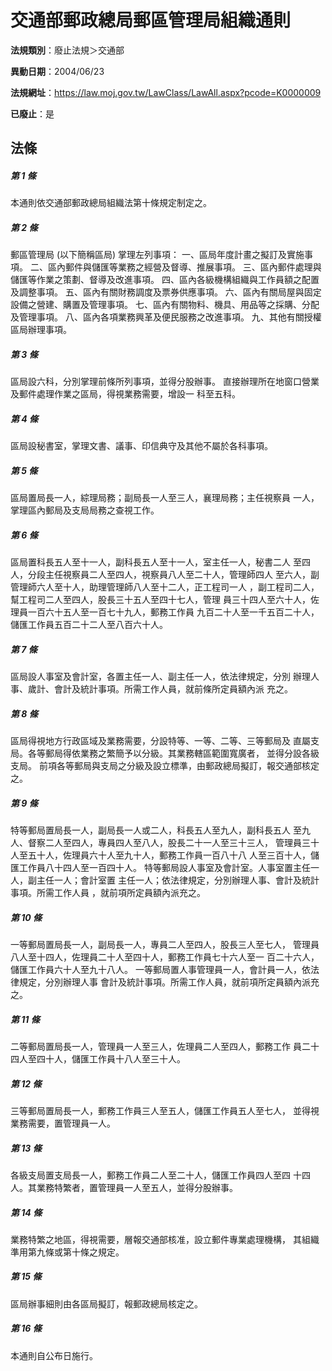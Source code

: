 # 交通部郵政總局郵區管理局組織通則

**法規類別**：廢止法規＞交通部

**異動日期**：2004/06/23  

**法規網址**：https://law.moj.gov.tw/LawClass/LawAll.aspx?pcode=K0000009

**已廢止**：是



## 法條
##### 第 1 條
本通則依交通部郵政總局組織法第十條規定制定之。

##### 第 2 條
郵區管理局 (以下簡稱區局) 掌理左列事項：
一、區局年度計畫之擬訂及實施事項。
二、區內郵件與儲匯等業務之經營及督導、推展事項。
三、區內郵件處理與儲匯等作業之策劃、督導及改進事項。
四、區內各級機構組織與工作員額之配置及調整事項。
五、區內有關財務調度及票券供應事項。
六、區內有關局屋與固定設備之營建、購置及管理事項。
七、區內有關物料、機具、用品等之採購、分配及管理事項。
八、區內各項業務興革及便民服務之改進事項。
九、其他有關授權區局辦理事項。


##### 第 3 條
區局設六科，分別掌理前條所列事項，並得分股辦事。
直接辦理所在地窗口營業及郵件處理作業之區局，得視業務需要，增設一
科至五科。

##### 第 4 條
區局設秘書室，掌理文書、議事、印信典守及其他不屬於各科事項。

##### 第 5 條
區局置局長一人，綜理局務；副局長一人至三人，襄理局務；主任視察員
一人，掌理區內郵局及支局局務之查視工作。

##### 第 6 條
區局置科長五人至十一人，副科長五人至十一人，室主任一人，秘書二人
至四人，分段主任視察員二人至四人，視察員八人至二十人，管理師四人
至六人，副管理師六人至十人，助理管理師八人至十二人，正工程司一人
，副工程司二人，幫工程司二人至四人，股長三十五人至四十七人，管理
員三十四人至六十人，佐理員一百六十五人至一百七十九人，郵務工作員
九百二十人至一千五百二十人，儲匯工作員五百二十二人至八百六十人。

##### 第 7 條
區局設人事室及會計室，各置主任一人、副主任一人，依法律規定，分別
辦理人事、歲計、會計及統計事項。所需工作人員，就前條所定員額內派
充之。

##### 第 8 條
區局得視地方行政區域及業務需要，分設特等、一等、二等、三等郵局及
直屬支局。各等郵局得依業務之繁簡予以分級。其業務轄區範圍寬廣者，
並得分設各級支局。
前項各等郵局與支局之分級及設立標準，由郵政總局擬訂，報交通部核定
之。

##### 第 9 條
特等郵局置局長一人，副局長一人或二人，科長五人至九人，副科長五人
至九人、督察二人至四人，專員四人至八人，股長二十一人至三十三人，
管理員三十人至五十人，佐理員六十人至九十人，郵務工作員一百八十八
人至三百十人，儲匯工作員八十四人至一百四十人。
特等郵局設人事室及會計室。人事室置主任一人，副主任一人；會計室置
主任一人；依法律規定，分別辦理人事、會計及統計事項。所需工作人員
，就前項所定員額內派充之。

##### 第 10 條
一等郵局置局長一人，副局長一人，專員二人至四人，股長三人至七人，
管理員八人至十四人，佐理員二十人至四十人，郵務工作員七十六人至一
百二十六人，儲匯工作員六十人至九十八人。
一等郵局置人事管理員一人，會計員一人，依法律規定，分別辦理人事
會計及統計事項。所需工作人員，就前項所定員額內派充之。

##### 第 11 條
二等郵局置局長一人，管理員一人至三人，佐理員二人至四人，郵務工作
員二十四人至四十人，儲匯工作員十八人至三十人。

##### 第 12 條
三等郵局置局長一人，郵務工作員三人至五人，儲匯工作員五人至七人，
並得視業務需要，置管理員一人。

##### 第 13 條
各級支局置支局長一人，郵務工作員二人至二十人，儲匯工作員四人至四
十四人。其業務特繁者，置管理員一人至五人，並得分股辦事。

##### 第 14 條
業務特繁之地區，得視需要，層報交通部核准，設立郵件專業處理機構，
其組織準用第九條或第十條之規定。

##### 第 15 條
區局辦事細則由各區局擬訂，報郵政總局核定之。

##### 第 16 條
本通則自公布日施行。



